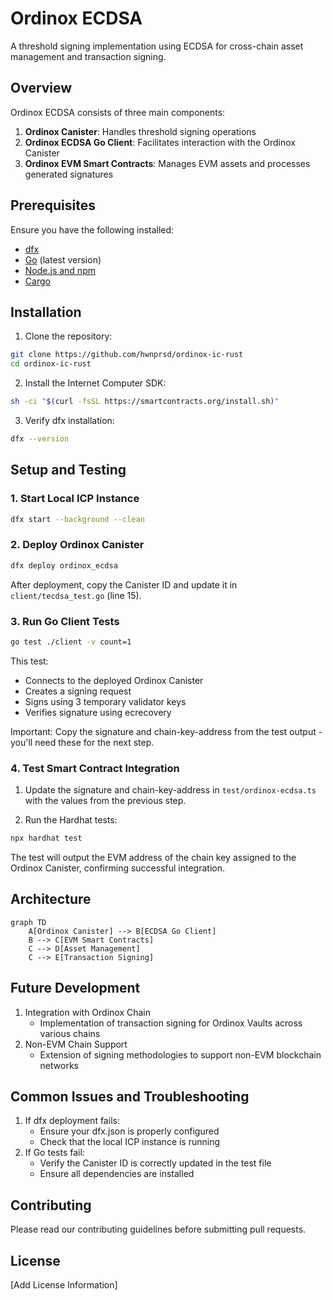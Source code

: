 # Ordinox ECDSA

A threshold signing implementation using ECDSA for cross-chain asset management and transaction signing.

## Overview

Ordinox ECDSA consists of three main components:

1. **Ordinox Canister**: Handles threshold signing operations
2. **Ordinox ECDSA Go Client**: Facilitates interaction with the Ordinox Canister
3. **Ordinox EVM Smart Contracts**: Manages EVM assets and processes generated signatures

## Prerequisites

Ensure you have the following installed:

- [dfx](https://smartcontracts.org/docs/quickstart/local-quickstart.html)
- [Go](https://golang.org/doc/install) (latest version)
- [Node.js and npm](https://nodejs.org/)
- [Cargo](https://doc.rust-lang.org/cargo/getting-started/installation.html)

## Installation

1. Clone the repository:

```bash
git clone https://github.com/hwnprsd/ordinox-ic-rust
cd ordinox-ic-rust
```

2. Install the Internet Computer SDK:

```bash
sh -ci "$(curl -fsSL https://smartcontracts.org/install.sh)"
```

3. Verify dfx installation:

```bash
dfx --version
```

## Setup and Testing

### 1. Start Local ICP Instance

```bash
dfx start --background --clean
```

### 2. Deploy Ordinox Canister

```bash
dfx deploy ordinox_ecdsa
```

After deployment, copy the Canister ID and update it in `client/tecdsa_test.go` (line 15).

### 3. Run Go Client Tests

```bash
go test ./client -v count=1
```

This test:

- Connects to the deployed Ordinox Canister
- Creates a signing request
- Signs using 3 temporary validator keys
- Verifies signature using ecrecovery

Important: Copy the signature and chain-key-address from the test output - you'll need these for the next step.

### 4. Test Smart Contract Integration

1. Update the signature and chain-key-address in `test/ordinox-ecdsa.ts` with the values from the previous step.

2. Run the Hardhat tests:

```bash
npx hardhat test
```

The test will output the EVM address of the chain key assigned to the Ordinox Canister, confirming successful integration.

## Architecture

```mermaid
graph TD
    A[Ordinox Canister] --> B[ECDSA Go Client]
    B --> C[EVM Smart Contracts]
    C --> D[Asset Management]
    C --> E[Transaction Signing]
```

## Future Development

1. Integration with Ordinox Chain
   - Implementation of transaction signing for Ordinox Vaults across various chains
2. Non-EVM Chain Support
   - Extension of signing methodologies to support non-EVM blockchain networks

## Common Issues and Troubleshooting

1. If dfx deployment fails:
   - Ensure your dfx.json is properly configured
   - Check that the local ICP instance is running
2. If Go tests fail:
   - Verify the Canister ID is correctly updated in the test file
   - Ensure all dependencies are installed

## Contributing

Please read our contributing guidelines before submitting pull requests.

## License

[Add License Information]

